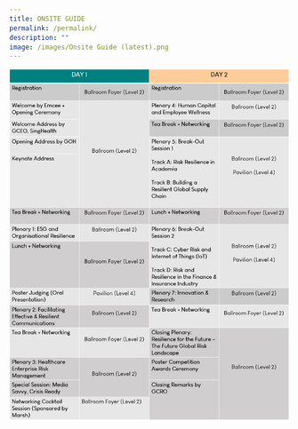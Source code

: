 ```yaml
---
title: ONSITE GUIDE
permalink: /permalink/
description: ""
image: /images/Onsite Guide (latest).png
---
```


![](/images/Onsite%20Guide%20(latest).png)
